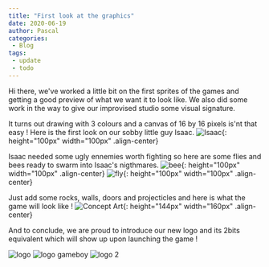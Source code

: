 ```yaml
---
title: "First look at the graphics"
date: 2020-06-19
author: Pascal
categories: 
 - Blog
tags:
 - update
 - todo
---
```


Hi there, 
we've worked a little bit on the first sprites of the games and getting a good preview of what we want it to look like. 
We also did some work in the way to give our improvised studio some visual signature.

It turns out drawing with 3 colours and a canvas of 16 by 16 pixels is'nt that easy !
Here is the first look on our sobby little guy Isaac.
![Isaac](../../assets/images/graphics1/isaac.png){: height="100px" width="100px" .align-center}

Isaac needed some ugly ennemies worth fighting so here are some flies and bees ready to swarm into Isaac's nigthmares.
![bee](../../assets/images/graphics1/big_bee.gif){: height="100px" width="100px" .align-center}
![fly](../../assets/images/graphics1/fly.gif){: height="100px" width="100px" .align-center}

Just add some rocks, walls, doors and projecticles and here is what the game will look like !
![Concept Art](../../assets/images/graphics1/test_isaac.png){: height="144px" width="160px" .align-center}

And to conclude, we are proud to introduce our new logo and its 2bits equivalent which will show up upon launching the game !

![logo](../../assets/images/graphics1/logo_anime.gif)
![logo gameboy](../../assets/images/graphics1/logo_anime_gameboy.gif)
![logo 2](../../assets/images/graphics1/logo_2.gif)

